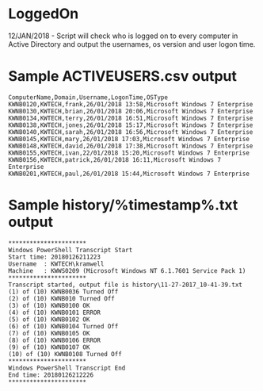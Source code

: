 # LoggedOn
 12/JAN/2018 - Script will check who is logged on to every computer in Active Directory and output the usernames, os version and user logon time.

# Sample ACTIVEUSERS.csv output
	ComputerName,Domain,Username,LogonTime,OSType
	KWNB0120,KWTECH,frank,26/01/2018 13:58,Microsoft Windows 7 Enterprise 
	KWNB0130,KWTECH,brian,26/01/2018 20:06,Microsoft Windows 7 Enterprise 
	KWNB0134,KWTECH,terry,26/01/2018 16:51,Microsoft Windows 7 Enterprise 
	KWNB0138,KWTECH,jones,26/01/2018 15:17,Microsoft Windows 7 Enterprise 
	KWNB0140,KWTECH,sarah,26/01/2018 16:56,Microsoft Windows 7 Enterprise 
	KWNB0145,KWTECH,mary,26/01/2018 17:03,Microsoft Windows 7 Enterprise 
	KWNB0148,KWTECH,david,26/01/2018 17:38,Microsoft Windows 7 Enterprise 
	KWNB0155,KWTECH,ivan,22/01/2018 15:20,Microsoft Windows 7 Enterprise 
	KWNB0156,KWTECH,patrick,26/01/2018 16:11,Microsoft Windows 7 Enterprise 
	KWNB0201,KWTECH,paul,26/01/2018 15:44,Microsoft Windows 7 Enterprise 

 # Sample history/%timestamp%.txt output
	**********************
	Windows PowerShell Transcript Start
	Start time: 20180126211223
	Username  : KWTECH\kramwell 
	Machine	  : KWWS0209 (Microsoft Windows NT 6.1.7601 Service Pack 1) 
	**********************
	Transcript started, output file is history\11-27-2017_10-41-39.txt
	(1) of (10) KWNB0036 Turned Off
	(2) of (10) KWNB010 Turned Off
	(3) of (10) KWNB0100 OK
	(4) of (10) KWNB0101 ERROR
	(5) of (10) KWNB0102 OK
	(6) of (10) KWNB0104 Turned Off
	(7) of (10) KWNB0105 OK
	(8) of (10) KWNB0106 ERROR
	(9) of (10) KWNB0107 OK
	(10) of (10) KWNB0108 Turned Off
	**********************
	Windows PowerShell Transcript End
	End time: 20180126212226
	**********************
